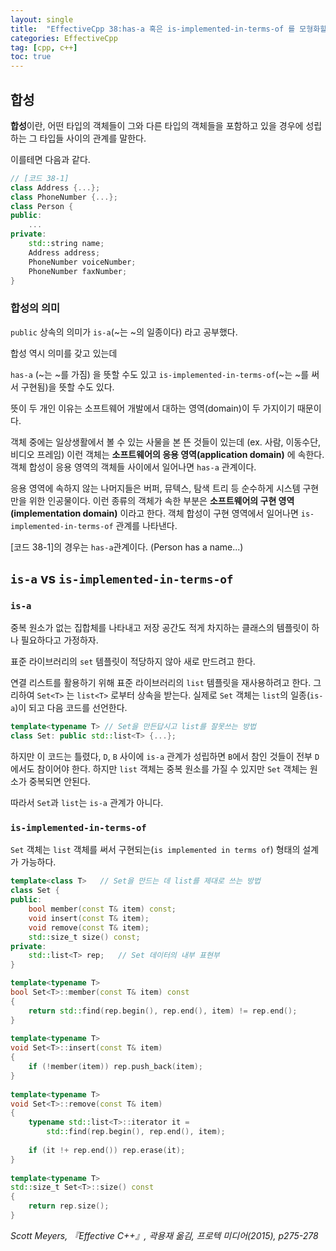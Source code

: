 ```yaml
---
layout: single
title:  "EffectiveCpp 38:has-a 혹은 is-implemented-in-terms-of 를 모형화할 때는 객체 합성을 사용하자"
categories: EffectiveCpp
tag: [cpp, c++]
toc: true
---
```



## **합성**
**합성**이란, 어떤 타입의 객체들이 그와 다른 타입의 객체들을 포함하고 있을 경우에 성립하는 그 타입들 사이의 관계를 말한다.

이를테면 다음과 같다.
```cpp
// [코드 38-1]
class Address {...};
class PhoneNumber {...};
class Person {
public:
    ...
private:
    std::string name;
    Address address;
    PhoneNumber voiceNumber;
    PhoneNumber faxNumber;
}
```
### **합성의 의미**
`public` 상속의 의미가 `is-a`(~는 ~의 일종이다) 라고 공부했다.

합성 역시 의미를 갖고 있는데

`has-a` (~는 ~를 가짐) 을 뜻할 수도 있고 `is-implemented-in-terms-of`(~는 ~를 써서 구현됨)을 뜻할 수도 있다.

뜻이 두 개인 이유는 소프트웨어 개발에서 대하는 영역(domain)이 두 가지이기 때문이다.

객체 중에는 일상생활에서 볼 수 있는 사물을 본 뜬 것들이 있는데 (ex. 사람, 이동수단, 비디오 프레임) 이런 객체는 **소프트웨어의 응용 영역(application domain)** 에 속한다. 객체 합성이 응용 영역의 객체들 사이에서 일어나면 `has-a` 관계이다.

응용 영역에 속하지 않는 나머지들은 버퍼, 뮤텍스, 탐색 트리 등 순수하게 시스템 구현만을 위한 인공물이다. 이런 종류의 객체가 속한 부분은 **소프트웨어의 구현 영역(implementation domain)** 이라고 한다. 객체 합성이 구현 영역에서 일어나면 `is-implemented-in-terms-of` 관계를 나타낸다.

[코드 38-1]의 경우는 `has-a`관계이다. (Person has a name...)

## `is-a` vs `is-implemented-in-terms-of`

### **`is-a`**
중복 원소가 없는 집합체를 나타내고 저장 공간도 적게 차지하는 클래스의 템플릿이 하나 필요하다고 가정하자.

표준 라이브러리의 `set` 템플릿이 적당하지 않아 새로 만드려고 한다.

연결 리스트를 활용하기 위해 표준 라이브러리의 `list` 템플릿을 
재사용하려고 한다. 그리하여 `Set<T>` 는 `list<T>` 로부터 상속을 받는다. 실제로 `Set` 객체는 `list`의 일종(`is-a`)이 되고 다음 코드를 선언한다.
```cpp
template<typename T> // Set을 만든답시고 list를 잘못쓰는 방법
class Set: public std::list<T> {...};
```
하지만 이 코드는 틀렸다, `D`, `B` 사이에 `is-a` 관계가 성립하면 `B`에서 참인 것들이 전부 `D`에서도 참이어야 한다. 하지만 `list` 객체는 중복 원소를 가질 수 있지만 `Set` 객체는 원소가 중복되면 안된다.

따라서 `Set`과 `list`는 `is-a` 관계가 아니다.
### **`is-implemented-in-terms-of`**
`Set` 객체는 `list` 객체를 써서 구현되는(`is implemented in terms of`) 형태의 설계가 가능하다.

```cpp
template<class T>   // Set을 만드는 데 list를 제대로 쓰는 방법
class Set {
public:
    bool member(const T& item) const;
    void insert(const T& item);
    void remove(const T& item);
    std::size_t size() const;
private:
    std::list<T> rep;   // Set 데이터의 내부 표현부
}
```
```cpp
template<typename T>
bool Set<T>::member(const T& item) const
{
    return std::find(rep.begin(), rep.end(), item) != rep.end();
}
 
template<typename T>
void Set<T>::insert(const T& item)
{
    if (!member(item)) rep.push_back(item);
}
 
template<typename T>
void Set<T>::remove(const T& item)
{
    typename std::list<T>::iterator it =
        std::find(rep.begin(), rep.end(), item);
 
    if (it !+ rep.end()) rep.erase(it);
}
 
template<typename T>
std::size_t Set<T>::size() const
{
    return rep.size();
}
```



*Scott Meyers, 『Effective C++』, 곽용재 옮김, 프로텍 미디어(2015), p275-278*